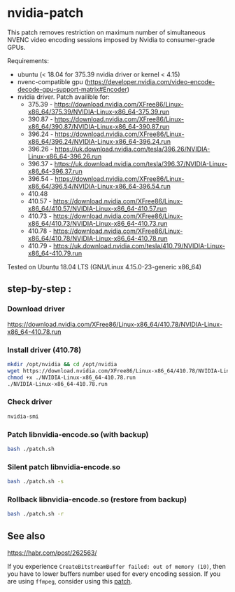 # nvidia-patch

This patch removes restriction on maximum number of simultaneous NVENC video encoding sessions imposed by Nvidia to consumer-grade GPUs.

Requirements:
- ubuntu (< 18.04 for 375.39 nvidia driver or kernel < 4.15)
- nvenc-compatible gpu (https://developer.nvidia.com/video-encode-decode-gpu-support-matrix#Encoder)
- nvidia driver. Patch availible for: 
  - 375.39 - https://download.nvidia.com/XFree86/Linux-x86_64/375.39/NVIDIA-Linux-x86_64-375.39.run
  - 390.87 - https://download.nvidia.com/XFree86/Linux-x86_64/390.87/NVIDIA-Linux-x86_64-390.87.run
  - 396.24 - https://download.nvidia.com/XFree86/Linux-x86_64/396.24/NVIDIA-Linux-x86_64-396.24.run
  - 396.26 - https://uk.download.nvidia.com/tesla/396.26/NVIDIA-Linux-x86_64-396.26.run
  - 396.37 - https://uk.download.nvidia.com/tesla/396.37/NVIDIA-Linux-x86_64-396.37.run
  - 396.54 - https://download.nvidia.com/XFree86/Linux-x86_64/396.54/NVIDIA-Linux-x86_64-396.54.run
  - 410.48
  - 410.57 - https://download.nvidia.com/XFree86/Linux-x86_64/410.57/NVIDIA-Linux-x86_64-410.57.run
  - 410.73 - https://download.nvidia.com/XFree86/Linux-x86_64/410.73/NVIDIA-Linux-x86_64-410.73.run
  - 410.78 - https://download.nvidia.com/XFree86/Linux-x86_64/410.78/NVIDIA-Linux-x86_64-410.78.run
  - 410.79 - https://uk.download.nvidia.com/tesla/410.79/NVIDIA-Linux-x86_64-410.79.run


Tested on Ubuntu 18.04 LTS (GNU/Linux 4.15.0-23-generic x86_64)

## step-by-step :

### Download driver
https://download.nvidia.com/XFree86/Linux-x86_64/410.78/NVIDIA-Linux-x86_64-410.78.run

### Install driver (410.78)
```bash
mkdir /opt/nvidia && cd /opt/nvidia
wget https://download.nvidia.com/XFree86/Linux-x86_64/410.78/NVIDIA-Linux-x86_64-410.78.run
chmod +x ./NVIDIA-Linux-x86_64-410.78.run
./NVIDIA-Linux-x86_64-410.78.run
```

### Check driver
```bash
nvidia-smi
```

### Patch libnvidia-encode.so (with backup)
```bash
bash ./patch.sh
```

### Silent patch libnvidia-encode.so
```bash
bash ./patch.sh -s
```

### Rollback libnvidia-encode.so (restore from backup)
```bash
bash ./patch.sh -r
```

## See also

https://habr.com/post/262563/

If you experience `CreateBitstreamBuffer failed: out of memory (10)`, then you have to lower buffers number used for every encoding session. If you are using `ffmpeg`, consider using this [patch](https://gist.github.com/Snawoot/70ae403716c698cb86ab015626d72bd4).


